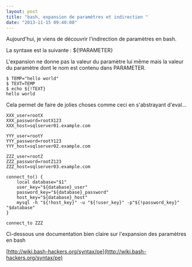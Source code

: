 ```yaml
---
layout: post
title: "bash, expansion de paramètres et indirection "
date: "2013-11-15 09:40:00"
---
```

Aujourd'hui, je viens de découvrir l'indirection de paramètres en bash.

La syntaxe est la suivante : ${!PARAMETER}

L'expansion ne donne pas la valeur du paramètre lui même mais la valeur du paramètre dont le nom est contenu dans PARAMETER.


```
$ TEMP="hello world"
$ TEXT=TEMP
$ echo ${!TEXT}
hello world
```

Cela permet de faire de jolies choses comme ceci en s'abstrayant d'eval...


```
XXX_user=rootX
XXX_password=rootX123
XXX_host=sqlserver01.example.com

YYY_user=rootY
YYY_password=rootY123
YYY_host=sqlserver02.example.com

ZZZ_user=rootZ
ZZZ_password=rootZ123
ZZZ_host=sqlserver03.example.com

connect_to() {
    local database="$1"
    user_key="${database}_user"
    password_key="${database}_password"
    host_key="${database}_host"
    mysql -h "${!host_key}" -u "${!user_key}" -p"${!password_key}" "$database"
}

connect_to ZZZ
```

Ci-dessous une documentation bien claire sur l'expansion des paramètres en bash

[http://wiki.bash-hackers.org/syntax/pe](http://wiki.bash-hackers.org/syntax/pe)


